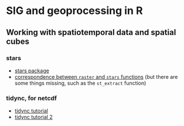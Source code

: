 # SIG and geoprocessing in R


## Working with spatiotemporal data and spatial cubes

### stars
- [stars package](https://r-spatial.github.io/stars/index.html)
- [correspondence between `raster` and `stars` functions](https://r-spatial.github.io/stars/articles/stars6.html) (but there are some things missing, such as the `st_extract` function)

### tidync, for netcdf

- [tidync tutorial](https://ropensci.org/blog/2019/11/05/tidync/)
- [tidync tutorial 2](https://docs.ropensci.org/tidync/articles/netcdf-with-tidync.html)

### 
